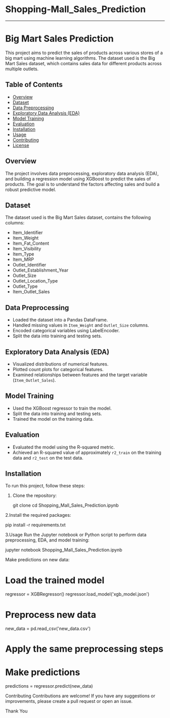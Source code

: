 # Shopping-Mall_Sales_Prediction
----------------------------------
# Big Mart Sales Prediction

This project aims to predict the sales of products across various stores of a big mart using machine learning algorithms. The dataset used is the Big Mart Sales dataset, which contains sales data for different products across multiple outlets.

## Table of Contents
- [Overview](#overview)
- [Dataset](#dataset)
- [Data Preprocessing](#data-preprocessing)
- [Exploratory Data Analysis (EDA)](#exploratory-data-analysis-eda)
- [Model Training](#model-training)
- [Evaluation](#evaluation)
- [Installation](#installation)
- [Usage](#usage)
- [Contributing](#contributing)
- [License](#license)

## Overview
The project involves data preprocessing, exploratory data analysis (EDA), and building a regression model using XGBoost to predict the sales of products. The goal is to understand the factors affecting sales and build a robust predictive model.

## Dataset
The dataset used is the Big Mart Sales dataset, contains the following columns:
- Item_Identifier
- Item_Weight
- Item_Fat_Content
- Item_Visibility
- Item_Type
- Item_MRP
- Outlet_Identifier
- Outlet_Establishment_Year
- Outlet_Size
- Outlet_Location_Type
- Outlet_Type
- Item_Outlet_Sales

## Data Preprocessing
- Loaded the dataset into a Pandas DataFrame.
- Handled missing values in `Item_Weight` and `Outlet_Size` columns.
- Encoded categorical variables using LabelEncoder.
- Split the data into training and testing sets.

## Exploratory Data Analysis (EDA)
- Visualized distributions of numerical features.
- Plotted count plots for categorical features.
- Examined relationships between features and the target variable (`Item_Outlet_Sales`).

## Model Training
- Used the XGBoost regressor to train the model.
- Split the data into training and testing sets.
- Trained the model on the training data.

## Evaluation
- Evaluated the model using the R-squared metric.
- Achieved an R-squared value of approximately `r2_train` on the training data and `r2_test` on the test data.

## Installation
To run this project, follow these steps:

1. Clone the repository:
   
   git clone 
   cd Shopping_Mall_Sales_Prediction.ipynb

2.Install the required packages:

pip install -r requirements.txt

3.Usage
Run the Jupyter notebook or Python script to perform data preprocessing, EDA, and model training:

jupyter notebook Shopping_Mall_Sales_Prediction.ipynb

Make predictions on new data:

# Load the trained model
regressor = XGBRegressor()
regressor.load_model('xgb_model.json')

# Preprocess new data
new_data = pd.read_csv('new_data.csv')
# Apply the same preprocessing steps

# Make predictions
predictions = regressor.predict(new_data)

Contributing
Contributions are welcome! If you have any suggestions or improvements, please create a pull request or open an issue.

Thank You
